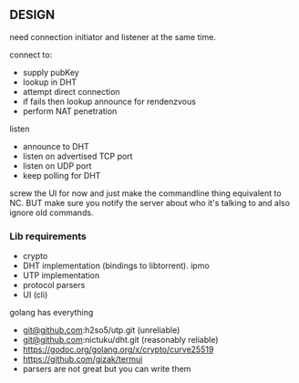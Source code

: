 ## DESIGN

need connection initiator and listener at the same time.


connect to:

- supply pubKey
- lookup in DHT
- attempt direct connection
- if fails then lookup announce for rendenzvous
- perform NAT penetration

listen

- announce to DHT
- listen on advertised TCP port
- listen on UDP port
- keep polling for DHT 

screw the UI for now and just make the commandline thing equivalent to NC.
BUT make sure you notify the server about who it's talking to and also ignore 
old commands.

### Lib requirements

* crypto
* DHT implementation (bindings to libtorrent). ipmo
* UTP implementation
* protocol parsers
* UI (cli)

golang has everything

* git@github.com:h2so5/utp.git (unreliable)
* git@github.com:nictuku/dht.git (reasonably reliable)
* https://godoc.org/golang.org/x/crypto/curve25519
* https://github.com/gizak/termui
* parsers are not great but you can write them
